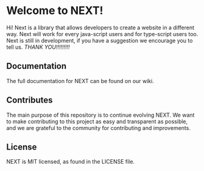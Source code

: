 
# Welcome to NEXT!

Hi! Next is a library that allows developers to create a website in a different way. Next will work for every java-script users and for type-script users too. Next is still in development, if you have a suggestion we encourage you to tell us. 
*THANK YOU!!!!!!!!!*

## Documentation
The full documentation for NEXT can be found on our wiki.

## Contributes
The main purpose of this repository is to continue evolving NEXT. We want to make contributing to this project as easy and transparent as possible, and we are grateful to the community for contributing and improvements.

## License
NEXT is MIT licensed, as found in the LICENSE file.
